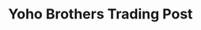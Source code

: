 ---
title: "Yoho Brothers Trading Post"
url: /field/yoho-brothers-trading-post-trans-canada-highway/
shop: Lebensmittel
---